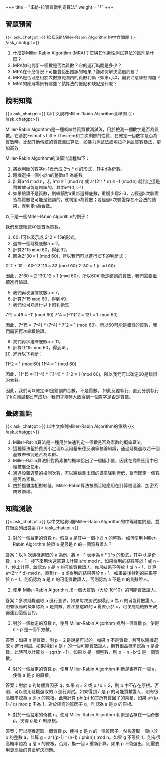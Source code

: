 +++
title = "米勒-拉賓質數判定算法"
weight = "7"
+++
## 習題預習
{{< ask_chatgpt >}}
給我5題Miller-Rabin Algorithm的中文問題
{{< /ask_chatgpt >}}



1. 什麼是Miller-Rabin Algorithm (MRA)？它與其他素性測試算法的區別是什麼？
2. MRA如何判斷一個數是否為質數？它的運行時間是多少？
3. MRA在什麼情況下可能會給出錯誤的結果？該如何解決這個問題？
4. MRA是否可應用於大數據範圍內的質數判斷？如果可以，需要注意哪些問題？
5. MRA的應用場景有哪些？該算法的優點和缺點是什麼？   

## 說明知識
{{< ask_chatgpt >}}
以中文說明Miller-Rabin Algorithm並舉例
{{< /ask_chatgpt >}}



Miller-Rabin Algorithm是一種概率性質質數測試法，用於檢測一個數字是否為質數。它基於Fermat's Little Theorem和二次剩餘的性質，在確定一個數字是否為質數時，比起其他傳統的質數測試算法，如暴力測試法或埃拉托色尼質數篩法，更加高效。

Miller-Rabin Algorithm的演算法流程如下：

1. 將欲判斷的數字n-1表示成 2^s * d 的形式，其中d為奇數。
2. 隨機選擇一個小於n的整數a作為底數。
3. 計算a^d mod n，若 a^d ≡ 1 (mod n) 或 a^(2^r * d) ≡ -1 (mod n) 就判定這是質數或可能是錯誤的。其中r∈[0,s-1]
4. 如果驗證不是質數，則繼續對a重新選擇底數，重複步驟2-3，若經過k次驗證皆為質數或可能是錯誤的，就判定n為質數；若經過k次驗證存在不合法的結果，就判定n為合數。

以下是一個Miller-Rabin Algorithm的例子：

我們想要確認60是否為質數。

1. 60-1可以表示成 2^2 * 15的形式。
2. 選擇一個隨機底數a = 2。
3. 計算2^15 mod 60，得到32。
4. 因為2^30 ≡ 1 (mod 60)，所以我們可以進行以下的判斷式：

  2^2 * 15 = 60-1
  2^15 ≡ 32 (mod 60)
  2^30 ≡ 1 (mod 60)
  
  因此，2^60 ≡ (2^30)^2 ≡ 1 (mod 60)，所以60可能是錯誤的質數，我們需要繼續進行驗證。
  
5. 我們再次選擇底數a = 7。
6. 計算7^15 mod 60，得到49。
7. 我們也可以進行以下的判斷式：

  7^2 ≡ 49 ≡ -11 (mod 60)
  7^4 ≡ (-11)^2 ≡ 121 ≡ 1 (mod 60)
  
  因此，7^15 ≡ (7^4) * (7^4) * 7^2 ≡ 1 (mod 60)，所以60可能是錯誤的質數，我們需要再次繼續驗證。
  
8. 我們再次選擇底數a = 11。
9. 計算11^15 mod 60，得到49。
10. 進行以下判斷：

  11^2 ≡ 1 (mod 60)
  11^4 ≡ 1 (mod 60)
  
  因此，11^15 ≡ (11^4) * (11^4) * 11^2 ≡ 1 (mod 60)，所以我們可以確定60是錯誤的合數。

因此，我們可以確定60是錯誤的合數，不是質數。 如此反覆執行，直到分別執行了k次測試都沒有成功，我們才能夠大致得到一個數字是否是質數。   

## 彙總重點
{{< ask_chatgpt >}}
以中文條列Miller-Rabin Algorithm的重點
{{< /ask_chatgpt >}}



1. Miller-Rabin算法是一種用於快速判定一個數是否為素數的概率算法。
2. 這種算法基於費馬小定理以及阿基米德反演等數論知識，通過隨機選取若干個基數來檢測是否為素數。
3. Miller-Rabin算法針對偽素數的概率給出了一個極小值，因此在實際應用中已經被廣泛使用。
4. 通過設置適當的檢測次數，可以將檢測出錯的概率降到極低，從而確定一個數是否為素數。
5. 由於複雜度相對較低，Miller-Rabin算法被廣泛地應用在計算機理論、加密系統等領域。   

## 知識測驗
{{< ask_chatgpt >}}
以中文給我5題Miller-Rabin Algorithm的中等難度問題，並在後面列出答案
{{< /ask_chatgpt >}}



1. 對於一個給定的奇數 n，假設 a 是其中一個小於 n 的整數。如何使用 Miller-Rabin Algorithm 驗證 a 是否是 n 的一個質數證人？

答案：以 k 次隨機選取的 a 為例，將 n - 1 表示為 d * 2^s 的形式，其中 d 是奇數，s >= 1。接下來用快速冪算法計算 a^d mod n，如果得到的結果等於 1 或 n - 1，停止計算，並認為 a 是 n 的可能質數證人。如果結果不等於 1 或 n - 1，計算 a^(2^r * d) mod n，直到 r = s 或得到的結果等於 n - 1。如果最後得到的結果等於 n - 1，則仍認為 a 是 n 的可能質數證人。否則認為 a 不是 n 的質數證人。

2. 使用 Miller-Rabin Algorithm 求一個大質數（大於 10^10）的可能質數證人。 

答案：多次隨機選取 a 進行測試，如果每次測試都得到 a 為 n 的可能質數證人，則有很高的概率認為 n 是質數。要注意選取的 a 需要小於 n，可使用隨機數生成器達到這個目的。

3. 對於一個給定的奇數 n，使用 Miller-Rabin Algorithm 找到一個質數 p，使得 n - p 是一個平方數。

答案：如果 n 是質數，則 p = 2 是說是可以的。如果 n 不是質數，則可以隨機選取 a 進行測試。如果得到 a 是 n 的一個可能質數證人，則有很高概率認為 n 是合數。此時可以計算 b = sqrt(n - 1)，如果 b 是一個整數，則 p = n - b^2 是一個質數。

4. 對於一個給定的質數 p，使用 Miller-Rabin Algorithm 判斷是否存在一個 a，使得 a 是 p 的原根。

答案：對於 p 的每個質因子 q，如果 q = 2 或 p / q = 2，則 p 中不存在原根。否則，可以使用隨機選取的 a 進行測試。如果得到 a 是 p 的可能質數證人，則有很高概率認為 a 是 p 的原根。此時計算 phi(p) 和其所有質因子的乘積，如果  a^((p-1) / q) mod p 不為 1，對於所有的質因子 q，則認為 a 是 p 的原根。

5. 對於一個給定的奇數 n，使用 Miller-Rabin Algorithm 判斷是否存在一個奇數 g，使得 g 是 n 的原根。

答案：可以隨機選取一個質數 p，使得 p 是 n 的一個質因子。然後選取一個小於 p 的整數 a，計算 g = a^((p-1) * (n-1) / phi(n)) mod n。如果 g 不等於 1，則有很高概率認為 g 是 n 的原根。否則，換一個 a 重新計算。如果 p 不能選出，則需要用更高級的算法解決問題。   

